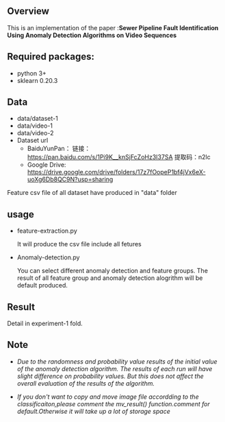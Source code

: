 
## Overview
This is an implementation of  the paper :**Sewer Pipeline Fault Identification Using Anomaly Detection Algorithms on Video Sequences**

## Required packages:
+ python 3+
+ sklearn 0.20.3


## Data
+ data/dataset-1
+ data/video-1
+ data/video-2 
+ Dataset url 
   + BaiduYunPan：
  链接：https://pan.baidu.com/s/1Pi9K__knSjFcZoHz3I37SA 
    提取码：n2lc
   + Google Drive: 
   https://drive.google.com/drive/folders/17z7fOopeP1bf4jVx6eX-uoXg6Db8QC9N?usp=sharing


Feature csv file of all dataset have produced in "data" folder 

## usage

+ feature-extraction.py

    It will produce the csv file include all fetures

+ Anomaly-detection.py

    You can select different anomaly detection and feature groups.
    The result of all feature group and anomaly detection alogrithm will be default produced.
## Result
Detail in experiment-1 fold.

## Note

+ *Due to the randomness and probability value results of the initial value of the anomaly detection algorithm. The results of each run will have slight difference on probability values. But this does not affect the overall evaluation of the results of the algorithm.*


+ *If you don't want to copy and move image file accordding to the classificaiton,please comment the mv_result() function.comment for default.Otherwise it will take up a lot of storage space*

